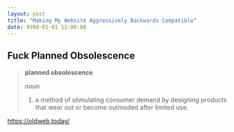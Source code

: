 ```yaml
---
layout: post
title: "Making My Website Aggressively Backwards Compatible"
date: 9999-01-01 12:00:00
---
```


## Fuck Planned Obsolescence

> **planned obsolescence**
>
> _noun_
> 1. a method of stimulating consumer demand by designing products that wear out or become outmoded after limited use.

https://oldweb.today/